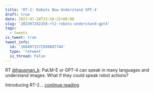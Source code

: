 ```yaml
---
title: 'RT-2: Robots Now Understand GPT-4'
draft: true
date: 2023-07-28T23:58:22+00:00
slug: '202307282358-rt2-robots-understand-gpt4'
tags:
  - tweets
is_tweet: true
tweet_info:
  id: '1684971572950687744'
  type: 'retweet'
  is_thread: False
---
```




RT [@hausman_k](https://x.com/hausman_k): PaLM-E or GPT-4 can speak in many languages and understand images. What if they could speak robot actions?

Introducing RT-2… [continue reading](https://x.com/sytelus/status/1684971572950687744)
